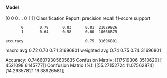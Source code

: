 #### Model
[0 0 0 ... 0 1 1]
Classification Report:
              precision    recall  f1-score   support

           0       0.79      0.83      0.81  21029926
           1       0.64      0.58      0.60  10666875

    accuracy                           0.75  31696801
   macro avg       0.72      0.70      0.71  31696801
weighted avg       0.74      0.75      0.74  31696801

Accuracy: 0.7466079305605635
Confusion Matrix:
[[17519306  3510620]
 [ 4521098  6145777]]
Confusion Matrix (%):
[[55.27152724 11.07562874]
 [14.26357821 19.38926581]]
